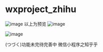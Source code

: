 # wxproject_zhihu
![image](https://github.com/suedar/css3_Carousel-figure/raw/master/gif/Gif.gif)
以上为预览
![image](https://github.com/suedar/css3_Carousel-figure/raw/master/gif/3.gif)

![image](https://github.com/suedar/css3_Carousel-figure/raw/master/gif/4.gif)

 (つづく)功能未完待完善中
微信小程序之知乎乎
